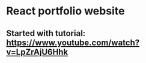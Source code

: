 # React portfolio website
## 
## Started with tutorial: https://www.youtube.com/watch?v=LpZrAjU6Hhk

